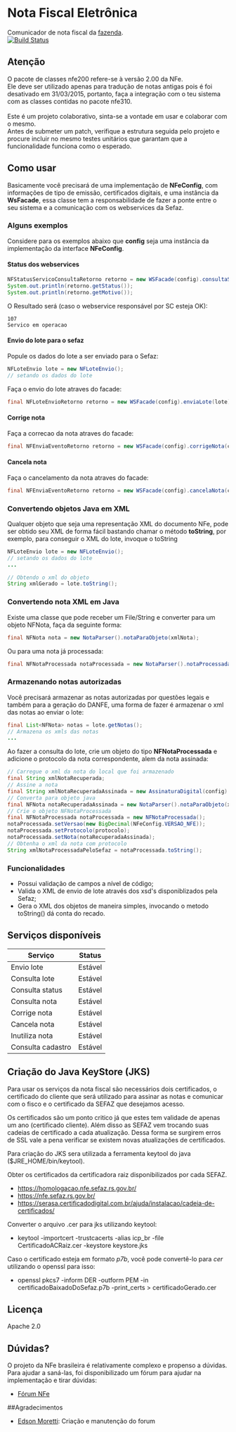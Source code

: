 Nota Fiscal Eletrônica
===
Comunicador de nota fiscal da [fazenda](http://www.nfe.fazenda.gov.br/portal/principal.aspx).<br/>
[![Build Status](https://api.travis-ci.org/fincatto/nfe.png)](http://travis-ci.org/#!/fincatto/nfe)

## Atenção
O pacote de classes nfe200 refere-se à versão 2.00 da NFe.<br/>
Ele deve ser utilizado apenas para tradução de notas antigas pois é foi desativado em 31/03/2015, portanto,
faça a integração com o teu sistema com as classes contidas no pacote nfe310.<br/>
<br/>
Este é um projeto colaborativo, sinta-se a vontade em usar e colaborar com o mesmo.<br/>
Antes de submeter um patch, verifique a estrutura seguida pelo projeto e procure incluir no mesmo testes unitários que
garantam que a funcionalidade funciona como o esperado.

## Como usar
Basicamente você precisará de uma implementação de **NFeConfig**, com informações de tipo de emissão, certificados
digitais, e uma instância da **WsFacade**, essa classe tem a responsabilidade de fazer a ponte entre o seu sistema e a
comunicação com os webservices da Sefaz.

### Alguns exemplos
Considere para os exemplos abaixo que **config** seja uma instância da implementação da interface **NFeConfig**.

#### Status dos webservices
```java
NFStatusServicoConsultaRetorno retorno = new WSFacade(config).consultaStatus(NFUnidadeFederativa.SC);
System.out.println(retorno.getStatus());
System.out.println(retorno.getMotivo());
```

O Resultado será (caso o webservice responsável por SC esteja OK):
```
107
Servico em operacao
```

#### Envio do lote para o sefaz
Popule os dados do lote a ser enviado para o Sefaz:

```java
NFLoteEnvio lote = new NFLoteEnvio();
// setando os dados do lote
```

Faça o envio do lote atraves do facade:
```java
final NFLoteEnvioRetorno retorno = new WSFacade(config).enviaLote(lote);
```

#### Corrige nota
Faça a correcao da nota atraves do facade:
```java
final NFEnviaEventoRetorno retorno = new WSFacade(config).corrigeNota(chaveDeAcessoDaNota, textoCorrecao, sequencialEventoDaNota);
```

#### Cancela nota
Faça o cancelamento da nota atraves do facade:
```java
final NFEnviaEventoRetorno retorno = new WSFacade(config).cancelaNota(chaveDeAcessoDaNota, protocoloDaNota, motivoCancelaamento);
```

### Convertendo objetos Java em XML
Qualquer objeto que seja uma representação XML do documento NFe, pode ser obtido seu XML de forma fácil bastando chamar o método **toString**, por exemplo, para conseguir o XML do lote, invoque o toString

```java
NFLoteEnvio lote = new NFLoteEnvio();
// setando os dados do lote
...

// Obtendo o xml do objeto
String xmlGerado = lote.toString();
```

### Convertendo nota XML em Java
Existe uma classe que pode receber um File/String e converter para um objeto NFNota, faça da seguinte forma:
```java
final NFNota nota = new NotaParser().notaParaObjeto(xmlNota);
```
Ou para uma nota já processada:
```java
final NFNotaProcessada notaProcessada = new NotaParser().notaProcessadaParaObjeto(xmlNota);
```


### Armazenando notas autorizadas
Você precisará armazenar as notas autorizadas por questões legais e também para a geração do DANFE, uma forma de fazer é armazenar o xml das notas ao enviar o lote:
```java
final List<NFNota> notas = lote.getNotas();
// Armazena os xmls das notas
...
```
Ao fazer a consulta do lote, crie um objeto do tipo **NFNotaProcessada** e adicione o protocolo da nota correspondente, alem da nota assinada:
```java
// Carregue o xml da nota do local que foi armazenado
final String xmlNotaRecuperada;
// Assine a nota
final String xmlNotaRecuperadaAssinada = new AssinaturaDigital(config).assinarDocumento(xmlNotaRecuperada);
// Converta para objeto java
final NFNota notaRecuperadaAssinada = new NotaParser().notaParaObjeto(xmlNotaRecuperadaAssinada);
// Crie o objeto NFNotaProcessada
final NFNotaProcessada notaProcessada = new NFNotaProcessada();
notaProcessada.setVersao(new BigDecimal(NFeConfig.VERSAO_NFE));
notaProcessada.setProtocolo(protocolo);
notaProcessada.setNota(notaRecuperadaAssinada);
// Obtenha o xml da nota com protocolo
String xmlNotaProcessadaPeloSefaz = notaProcessada.toString();
```

### Funcionalidades
* Possui validação de campos a nível de código;
* Valida o XML de envio de lote através dos xsd's disponiblizados pela Sefaz;
* Gera o XML dos objetos de maneira simples, invocando o metodo toString() dá conta do recado.

## Serviços disponíveis
| Serviço           | Status              |
| ----------------- | :-----------------: |
| Envio lote        | Estável             |
| Consulta lote     | Estável             |
| Consulta status   | Estável             |
| Consulta nota     | Estável             |
| Corrige nota      | Estável             |
| Cancela nota      | Estável             |
| Inutiliza nota    | Estável             |
| Consulta cadastro | Estável             |

## Criação do Java KeyStore (JKS)
Para usar os serviços da nota fiscal são necessários dois certificados, o certificado do cliente que será utilizado para assinar as notas e comunicar com o fisco e o certificado da SEFAZ que desejamos acesso.

Os certificados são um ponto critico já que estes tem validade de apenas um ano (certificado cliente). Além disso as SEFAZ vem trocando suas cadeias de certificado a cada atualização. Dessa forma se surgirem erros de SSL vale a pena verificar se existem novas atualizações de certificados.

Para criação do JKS sera utilizada a ferramenta keytool do java ($JRE_HOME/bin/keytool).

Obter os certificados da certificadora raiz disponibilizados por cada SEFAZ.
* https://homologacao.nfe.sefaz.rs.gov.br/
* https://nfe.sefaz.rs.gov.br/
* https://serasa.certificadodigital.com.br/ajuda/instalacao/cadeia-de-certificados/

Converter o arquivo .cer para jks utilizando keytool:
* keytool -importcert -trustcacerts -alias icp_br -file CertificadoACRaiz.cer -keystore keystore.jks

Caso o certificado esteja em formato *p7b*, você pode convertê-lo para *cer* utilizando o openssl para isso:
* openssl pkcs7 -inform DER -outform PEM -in certificadoBaixadoDoSefaz.p7b -print_certs > certificadoGerado.cer

## Licença
Apache 2.0

## Dúvidas?
O projeto da NFe brasileira é relativamente complexo e propenso a dúvidas. <br/>
Para ajudar a saná-las, foi disponibilizado um fórum para ajudar na implementação e tirar dúvidas:
* [Fórum NFe](http://www.edsonmoretti.com.br/nfe/)

##Agradecimentos
- [Edson Moretti](https://github.com/edsonmoretti): Criação e manutenção do forum

